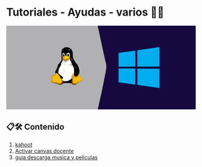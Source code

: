 # Tutoriales - Ayudas - varios 🦹🦸

![imge paquetes](./wsl-banner.jpg)

## 📋🛠️ Contenido

1. [kahoot](./kahoot/tutorialKahoot.md)
2. [Activar canvas docente](./canvasDocente/canvasDocente.md)
3. [guia descarga musica y peliculas](./descargarVideos/descargarVideos.md)
